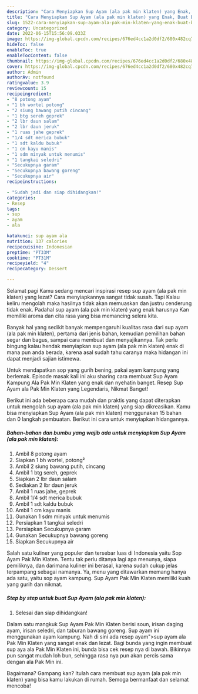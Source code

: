 ```yaml
---
description: "Cara Menyiapkan Sup Ayam (ala pak min klaten) yang Enak, Buat Buka Puasa Sempurna"
title: "Cara Menyiapkan Sup Ayam (ala pak min klaten) yang Enak, Buat Buka Puasa Sempurna"
slug: 1522-cara-menyiapkan-sup-ayam-ala-pak-min-klaten-yang-enak-buat-buka-puasa-sempurna
category: Uncategorized
date: 2022-06-15T15:56:09.033Z
image: https://img-global.cpcdn.com/recipes/676ed4cc1a2d0df2/680x482cq70/sup-ayam-ala-pak-min-klaten-foto-resep-utama.jpg
hideToc: false
enableToc: true
enableTocContent: false
thumbnail: https://img-global.cpcdn.com/recipes/676ed4cc1a2d0df2/680x482cq70/sup-ayam-ala-pak-min-klaten-foto-resep-utama.jpg
cover: https://img-global.cpcdn.com/recipes/676ed4cc1a2d0df2/680x482cq70/sup-ayam-ala-pak-min-klaten-foto-resep-utama.jpg
author: Admin
authorAv: notfound
ratingvalue: 3.9
reviewcount: 15
recipeingredient:
- "8 potong ayam"
- "1 bh wortel potong"
- "2 siung bawang putih cincang"
- "1 btg sereh geprek"
- "2 lbr daun salam"
- "2 lbr daun jeruk"
- "1 ruas jahe geprek"
- "1/4 sdt merica bubuk"
- "1 sdt kaldu bubuk"
- "1 cm kayu manis"
- "1 sdm minyak untuk menumis"
- "1 tangkai seledri"
- "Secukupnya garam"
- "Secukupnya bawang goreng"
- "Secukupnya air"
recipeinstructions:

- "Sudah jadi dan siap dihidangkan!"
categories:
- Resep
tags:
- sup
- ayam
- ala

katakunci: sup ayam ala 
nutrition: 137 calories
recipecuisine: Indonesian
preptime: "PT33M"
cooktime: "PT31M"
recipeyield: "4"
recipecategory: Dessert

---
```



Selamat pagi Kamu sedang mencari inspirasi resep sup ayam (ala pak min klaten) yang lezat? Cara menyiapkannya sangat tidak susah. Tapi Kalau keliru mengolah maka hasilnya tidak akan memuaskan dan justru cenderung tidak enak. Padahal sup ayam (ala pak min klaten) yang enak harusnya Kan memiliki aroma dan cita rasa yang bisa memancing selera kita.


Banyak hal yang sedikit banyak mempengaruhi kualitas rasa dari sup ayam (ala pak min klaten), pertama dari jenis bahan, kemudian pemilihan bahan segar dan bagus, sampai cara membuat dan menyajikannya. Tak perlu bingung kalau hendak menyiapkan sup ayam (ala pak min klaten) enak di mana pun anda berada, karena asal sudah tahu caranya maka hidangan ini dapat menjadi sajian istimewa.

Untuk mendapatkan sop yang gurih bening, pakai ayam kampung yang berlemak. Episode masak kali ini aku sharing cara membuat Sup Ayam Kampung Ala Pak Min Klaten yang enak dan nyehatin banget. Resep Sup Ayam ala Pak Min Klaten yang Legendaris, Nikmat Banget!


Berikut ini ada beberapa cara mudah dan praktis yang dapat diterapkan untuk mengolah sup ayam (ala pak min klaten) yang siap dikreasikan. Kamu bisa menyiapkan Sup Ayam (ala pak min klaten) menggunakan 15 bahan dan 0 langkah pembuatan. Berikut ini cara untuk menyiapkan hidangannya.

<!--inarticleads1-->

##### Bahan-bahan dan bumbu yang wajib ada untuk menyiapkan Sup Ayam (ala pak min klaten):

1. Ambil 8 potong ayam
1. Siapkan 1 bh wortel, potong²
1. Ambil 2 siung bawang putih, cincang
1. Ambil 1 btg sereh, geprek
1. Siapkan 2 lbr daun salam
1. Sediakan 2 lbr daun jeruk
1. Ambil 1 ruas jahe, geprek
1. Ambil 1/4 sdt merica bubuk
1. Ambil 1 sdt kaldu bubuk
1. Ambil 1 cm kayu manis
1. Gunakan 1 sdm minyak untuk menumis
1. Persiapkan 1 tangkai seledri
1. Persiapkan Secukupnya garam
1. Gunakan Secukupnya bawang goreng
1. Siapkan Secukupnya air


Salah satu kuliner yang populer dan tersebar luas di Indonesia yaitu Sop Ayam Pak Min Klaten. Tentu tak perlu ditanya lagi apa menunya, siapa pemiliknya, dan darimana kuliner ini berasal, karena sudah cukup jelas terpampang sebagai namanya. Ya, menu yang ditawarkan memang hanya ada satu, yaitu sop ayam kampung. Sup Ayam Pak Min Klaten memiliki kuah yang gurih dan nikmat. 

<!--inarticleads2-->

##### Step by step untuk buat Sup Ayam (ala pak min klaten):


1. Selesai dan siap dihidangkan!

Dalam satu mangkuk Sup Ayam Pak Min Klaten berisi soun, irisan daging ayam, irisan seledri, dan taburan bawang goreng. Sup ayam ini menggunakan ayam kampung. Nah di sini ada resep ayam&#34;&gt;sup ayam ala Pak Min Klaten yang sangat enak dan lezat. Bagi bunda yang ingin membuat sup aya ala Pak Min Klaten ini, bunda bisa cek resep nya di bawah. Bikinnya pun sangat mudah loh bun, sehingga rasa nya pun akan percis sama dengan ala Pak Min ini. 

Bagaimana? Gampang kan? Itulah cara membuat sup ayam (ala pak min klaten) yang bisa kamu lakukan di rumah. Semoga bermanfaat dan selamat mencoba!
